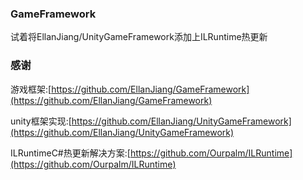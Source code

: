 ### GameFramework
试着将EllanJiang/UnityGameFramework添加上ILRuntime热更新

### 感谢
游戏框架:[https://github.com/EllanJiang/GameFramework](https://github.com/EllanJiang/GameFramework)

unity框架实现:[https://github.com/EllanJiang/UnityGameFramework](https://github.com/EllanJiang/UnityGameFramework)

ILRuntimeC#热更新解决方案:[https://github.com/Ourpalm/ILRuntime](https://github.com/Ourpalm/ILRuntime)